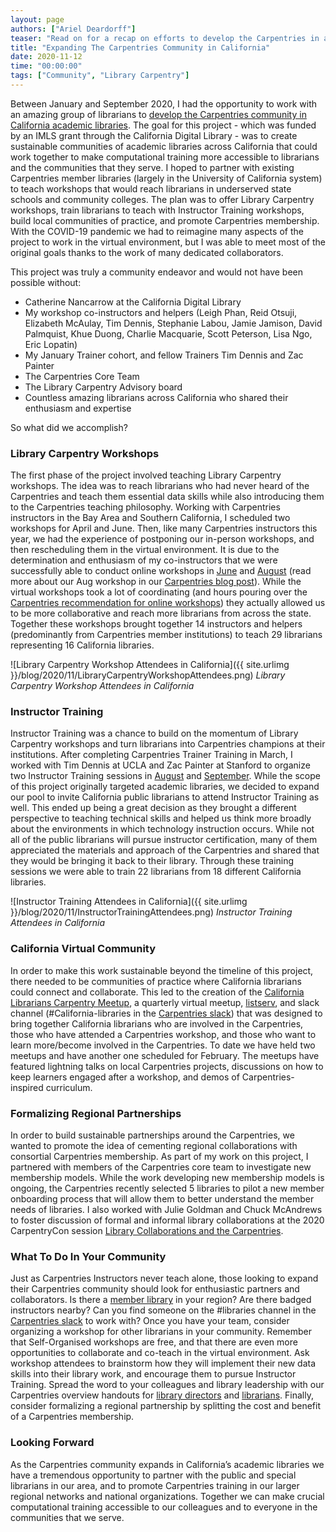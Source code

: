 ```yaml
---
layout: page
authors: ["Ariel Deardorff"]
teaser: "Read on for a recap on efforts to develop the Carpentries in academic libraries in California, US"
title: "Expanding The Carpentries Community in California"
date: 2020-11-12
time: "00:00:00"
tags: ["Community", "Library Carpentry"]
---
```


Between January and September 2020, I had the opportunity to work with an amazing group of librarians to [develop the Carpentries community in California academic libraries](https://carpentries.org/blog/2020/01/library-carpentry-announcement/). The goal for this project - which was funded by an IMLS grant through the California Digital Library - was to create sustainable communities of academic libraries across California that could work together to make computational training more accessible to librarians and the communities that they serve. I hoped to partner with existing Carpentries member libraries (largely in the University of California system) to teach workshops that would reach librarians in underserved state schools and community colleges. The plan was to offer Library Carpentry workshops, train librarians to teach with Instructor Training workshops, build local communities of practice, and promote Carpentries membership. With the COVID-19 pandemic we had to reimagine many aspects of the project to work in the virtual environment, but I was able to meet most of the original goals thanks to the work of many dedicated collaborators.

This project was truly a community endeavor and would not have been possible without:
- Catherine Nancarrow at the California Digital Library
- My workshop co-instructors and helpers (Leigh Phan, Reid Otsuji, Elizabeth McAulay, Tim Dennis, Stephanie Labou, Jamie Jamison, David Palmquist, Khue Duong, Charlie Macquarie, Scott Peterson, Lisa Ngo, Eric Lopatin)
- My January Trainer cohort, and fellow Trainers Tim Dennis and Zac Painter
- The Carpentries Core Team
- The Library Carpentry Advisory board
- Countless amazing librarians across California who shared their enthusiasm and expertise

So what did we accomplish?

### Library Carpentry Workshops

The first phase of the project involved teaching Library Carpentry workshops. The idea was to reach librarians who had never heard of the Carpentries and teach them essential data skills while also introducing them to the Carpentries teaching philosophy. Working with Carpentries instructors in the Bay Area and Southern California, I scheduled two workshops for April and June. Then, like many Carpentries instructors this year, we had the experience of postponing our in-person workshops, and then rescheduling them in the virtual environment. It is due to the determination and enthusiasm of my co-instructors that we were successfully able to conduct online workshops in [June](https://arieldeardorff.github.io/2020-06-18-BayArea-Online/) and [August](https://arieldeardorff.github.io/2020-08-10-SoCal-Online/) (read more about our Aug workshop in our [Carpentries blog post](https://carpentries.org/blog/2020/10/teaching-a-library-carpentry-workshop-in-southern-california/)). While the virtual workshops took a lot of coordinating (and hours pouring over the [Carpentries recommendation for online workshops](https://carpentries.org/online-workshop-recommendations/)) they actually allowed us to be more collaborative and reach more librarians from across the state. Together these workshops brought together 14 instructors and helpers (predominantly from Carpentries member institutions) to teach 29 librarians representing 16 California libraries.

![Library Carpentry Workshop Attendees in California]({{ site.urlimg }}/blog/2020/11/LibraryCarpentryWorkshopAttendees.png)
_Library Carpentry Workshop Attendees in California_

### Instructor Training

Instructor Training was a chance to build on the momentum of Library Carpentry workshops and turn librarians into Carpentries champions at their institutions. After completing Carpentries Trainer Training in March, I worked with Tim Dennis at UCLA and Zac Painter at Stanford to organize two Instructor Training sessions in [August](https://arieldeardorff.github.io/2020-08-25-ttt-online-PDT/) and [September](https://arieldeardorff.github.io/2020-09-29-ttt-online-PDT/). While the scope of this project originally targeted academic libraries, we decided to expand our pool to invite California public librarians to attend Instructor Training as well. This ended up being a great decision as they brought a different perspective to teaching technical skills and helped us think more broadly about the environments in which technology instruction occurs. While not all of the public librarians will pursue instructor certification, many of them appreciated the materials and approach of the Carpentries and shared that they would be bringing it back to their library. Through these training sessions we were able to train 22 librarians from 18 different California libraries.

![Instructor Training Attendees in California]({{ site.urlimg }}/blog/2020/11/InstructorTrainingAttendees.png)
_Instructor Training Attendees in California_

### California Virtual Community

In order to make this work sustainable beyond the timeline of this project, there needed to be communities of practice where California librarians could connect and collaborate. This led to the creation of the [California Librarians Carpentry Meetup](https://pad.carpentries.org/CALibrariansCarpentryMeetup), a quarterly virtual meetup, [listserv](https://carpentries.topicbox.com/groups/local-californialibraries), and slack channel (#California-libraries in the [Carpentries slack](https://swc-slack-invite.herokuapp.com/)) that was designed to bring together California librarians who are involved in the Carpentries, those who have attended a Carpentries workshop, and those who want to learn more/become involved in the Carpentries. To date we have held two meetups and have another one scheduled for February. The meetups have featured lightning talks on local Carpentries projects, discussions on how to keep learners engaged after a workshop, and demos of Carpentries-inspired curriculum.

### Formalizing Regional Partnerships

In order to build sustainable partnerships around the Carpentries, we wanted to promote the idea of cementing regional collaborations with consortial Carpentries membership. As part of my work on this project, I partnered with members of the Carpentries core team to investigate new membership models. While the work developing new membership models is ongoing, the Carpentries recently selected 5 libraries to pilot a new member onboarding process that will allow them to better understand the member needs of libraries. I also worked with Julie Goldman and Chuck McAndrews to foster discussion of formal and informal library collaborations at the 2020 CarpentryCon session [Library Collaborations and the Carpentries](https://pad.carpentries.org/cchome-library-collaborations).

### What To Do In Your Community

Just as Carpentries Instructors never teach alone, those looking to expand their Carpentries community should look for enthusiastic partners and collaborators. Is there a [member library](https://carpentries.org/members/) in your region? Are there badged instructors nearby? Can you find someone on the #libraries channel in the [Carpentries slack](https://swc-slack-invite.herokuapp.com/) to work with? Once you have your team, consider organizing a workshop for other librarians in your community. Remember that Self-Organised workshops are free, and that there are even more opportunities to collaborate and co-teach in the virtual environment. Ask workshop attendees to brainstorm how they will implement their new data skills into their library work, and encourage them to pursue Instructor Training. Spread the word to your colleagues and library leadership with our Carpentries overview handouts for [library directors](https://github.com/LibraryCarpentry/governance/raw/master/proposals/LibraryCarpentry_ForDirectors.pdf) and [librarians](https://github.com/LibraryCarpentry/governance/raw/master/proposals/LibraryCarpentry_ForLibrarians.pdf). Finally, consider formalizing a regional partnership by splitting the cost and benefit of a Carpentries membership.

### Looking Forward

As the Carpentries community expands in California’s academic libraries we have a tremendous opportunity to partner with the public and special librarians in our area, and to promote Carpentries training in our larger regional networks and national organizations. Together we can make crucial computational training accessible to our colleagues and to everyone in the communities that we serve.
